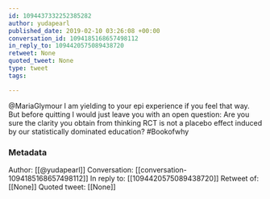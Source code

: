 ```yaml
---
id: 1094437332252385282
author: yudapearl
published_date: 2019-02-10 03:26:08 +00:00
conversation_id: 1094185168657498112
in_reply_to: 1094420575089438720
retweet: None
quoted_tweet: None
type: tweet
tags:

---
```


@MariaGlymour I am yielding to your epi experience if you feel that way. But before quitting I would just leave you with an open question: Are you sure the clarity you obtain from thinking RCT is not a placebo effect  induced by our statistically dominated education? #Bookofwhy

### Metadata

Author: [[@yudapearl]]
Conversation: [[conversation-1094185168657498112]]
In reply to: [[1094420575089438720]]
Retweet of: [[None]]
Quoted tweet: [[None]]
